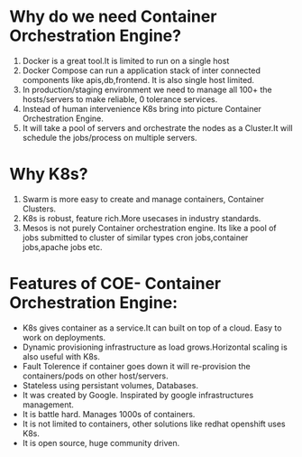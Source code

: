 # Why do we need Container Orchestration Engine?
1. Docker is a great tool.It is limited to run on a single host
2. Docker Compose can run a application stack of inter connected components like apis,db,frontend. It is also single host limited.
3. In production/staging environment we need to manage all 100+ the hosts/servers to make reliable, 0 tolerance services.
4. Instead of human intervenience K8s bring into picture Container Orchestration Engine.
5. It will take a pool of servers and orchestrate the nodes as a Cluster.It will schedule the jobs/process on multiple servers.

# Why K8s?
1. Swarm is more easy to create and manage containers, Container Clusters.
2. K8s is robust, feature rich.More usecases in industry standards.
3. Mesos is not purely Container orchestration engine. Its like a pool of jobs submitted to  cluster of similar types cron jobs,container jobs,apache jobs etc.

# Features of COE- Container Orchestration Engine:
- K8s gives container as a service.It can built on top of a cloud. Easy to work on deployments.
- Dynamic provisioning infrastructure as load grows.Horizontal scaling is also useful with K8s.
- Fault Tolerence if container goes down it will re-provision the containers/pods on other host/servers.
- Stateless using persistant volumes, Databases.
- It was created by Google. Inspirated by google infrastructures management.
- It is battle hard. Manages 1000s of containers.
- It is not limited to containers, other solutions like redhat openshift uses K8s.
- It is open source, huge community driven.
